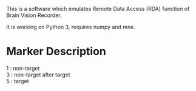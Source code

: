 This is a software which emulates Remote Data Access (RDA) function of Brain Vision Recorder.

It is working on Python 3, requires numpy and mne.


# Marker Description  

1 : non-target  
3 : non-target after target  
5 : target 